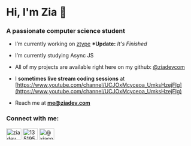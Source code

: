 <h1 align="left">Hi, I'm Zia 👋</h1>
<h3 align="left">A passionate computer science student</h3>

- I’m currently working on [ztype](https://github.com/ziadevcom/ztype) **\*Update:** *It's Finished*

- I’m currently studying Async JS

- All of my projects are available right here on my github: [@ziadevcom](https://github.com/ziadevcom)
- I **sometimes live stream coding sessions** at [https://www.youtube.com/channel/UCJOxMcyceoa_UmksHzejFIg](https://www.youtube.com/channel/UCJOxMcyceoa_UmksHzejFIg)

- Reach me at **<a href="mailto:me@ziadev.com">me@ziadev.com</a>**

<h3 align="left">Connect with me:</h3>
<p align="left">
<a href="https://linkedin.com/in/ziadev" target="blank"><img align="center" src="https://raw.githubusercontent.com/rahuldkjain/github-profile-readme-generator/master/src/images/icons/Social/linked-in-alt.svg" alt="ziadev" height="30" width="40" /></a>
<a href="https://stackoverflow.com/users/13519586" target="blank"><img align="center" src="https://raw.githubusercontent.com/rahuldkjain/github-profile-readme-generator/master/src/images/icons/Social/stack-overflow.svg" alt="13519586" height="30" width="40" /></a>
<a href="https://www.youtube.com/channel/UCJOxMcyceoa_UmksHzejFIg" target="blank"><img align="center" src="https://raw.githubusercontent.com/rahuldkjain/github-profile-readme-generator/master/src/images/icons/Social/youtube.svg" alt="@xiacodes" height="30" width="40" /></a>
</p>
